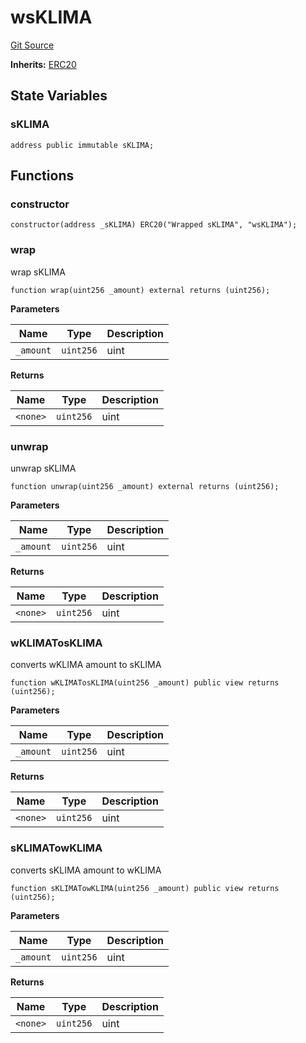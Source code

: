 # wsKLIMA
[Git Source](https://github.com/KlimaDAO/klimadao-solidity/blob/36109e4551048e978d232da5905a9cf6eaf3e3e2/src/protocol/tokens/regular/wsKLIMA.sol)

**Inherits:**
[ERC20](/src/protocol/tokens/regular/wsKLIMA.sol/contract.ERC20.md)


## State Variables
### sKLIMA

```solidity
address public immutable sKLIMA;
```


## Functions
### constructor


```solidity
constructor(address _sKLIMA) ERC20("Wrapped sKLIMA", "wsKLIMA");
```

### wrap

wrap sKLIMA


```solidity
function wrap(uint256 _amount) external returns (uint256);
```
**Parameters**

|Name|Type|Description|
|----|----|-----------|
|`_amount`|`uint256`|uint|

**Returns**

|Name|Type|Description|
|----|----|-----------|
|`<none>`|`uint256`|uint|


### unwrap

unwrap sKLIMA


```solidity
function unwrap(uint256 _amount) external returns (uint256);
```
**Parameters**

|Name|Type|Description|
|----|----|-----------|
|`_amount`|`uint256`|uint|

**Returns**

|Name|Type|Description|
|----|----|-----------|
|`<none>`|`uint256`|uint|


### wKLIMATosKLIMA

converts wKLIMA amount to sKLIMA


```solidity
function wKLIMATosKLIMA(uint256 _amount) public view returns (uint256);
```
**Parameters**

|Name|Type|Description|
|----|----|-----------|
|`_amount`|`uint256`|uint|

**Returns**

|Name|Type|Description|
|----|----|-----------|
|`<none>`|`uint256`|uint|


### sKLIMATowKLIMA

converts sKLIMA amount to wKLIMA


```solidity
function sKLIMATowKLIMA(uint256 _amount) public view returns (uint256);
```
**Parameters**

|Name|Type|Description|
|----|----|-----------|
|`_amount`|`uint256`|uint|

**Returns**

|Name|Type|Description|
|----|----|-----------|
|`<none>`|`uint256`|uint|


